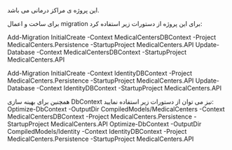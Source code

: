 ﻿این پروژه ی مراکز درمانی می باشد.

برای ساخت و اعمال migration برای این پروژه از دستورات زیر استفاده کرد:

Add-Migration InitialCreate -Context MedicalCentersDBContext -Project MedicalCenters.Persistence -StartupProject MedicalCenters.API
Update-Database -Context MedicalCentersDBContext -StartupProject MedicalCenters.API

Add-Migration InitialCreate -Context IdentityDBContext -Project MedicalCenters.Persistence -StartupProject MedicalCenters.API
Update-Database -Context IdentityDBContext -StartupProject MedicalCenters.API

همچنین برای بهینه سازی DbContext نیز می توان از دستورات زیر استفاده نمایید:
Optimize-DbContext -OutputDir CompiledModels/MedicalCenters -Context MedicalCentersDBContext -Project MedicalCenters.Persistence -StartupProject MedicalCenters.API
Optimize-DbContext -OutputDir CompiledModels/Identity -Context IdentityDBContext -Project MedicalCenters.Persistence -StartupProject MedicalCenters.API

